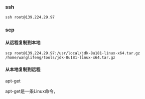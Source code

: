 



### ssh

```shell
ssh root@139.224.29.97
```



### scp 

#### 从远程复制到本地

```shell
scp root@139.224.29.97:/usr/local/jdk-8u181-linux-x64.tar.gz /home/wanglifeng/tools/jdk-8u181-linux-x64.tar.gz 
```



#### 从本地复制到远程



apt-get

apt-get是一条Linux命令，